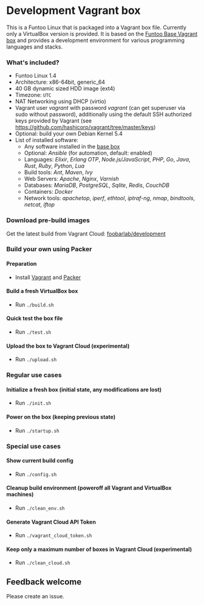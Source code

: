 # Development Vagrant box

This is a Funtoo Linux that is packaged into a Vagrant box file. Currently only a VirtualBox version is provided.
It is based on the [Funtoo Base Vagrant box](https://github.com/foobarlab/funtoo-base-packer) and provides a development environment for various programming languages and stacks.

### What's included?

 - Funtoo Linux 1.4
 - Architecture: x86-64bit, generic_64
 - 40 GB dynamic sized HDD image (ext4)
 - Timezone: ```UTC```
 - NAT Networking using DHCP (virtio)
 - Vagrant user *vagrant* with password *vagrant* (can get superuser via sudo without password), additionally using the default SSH authorized keys provided by Vagrant (see https://github.com/hashicorp/vagrant/tree/master/keys) 
 - Optional: build your own Debian Kernel 5.4
 - List of installed software:
    - Any software installed in the [base box](https://github.com/foobarlab/funtoo-base-packer)
    - Optional: *Ansible* (for automation, default: enabled)
    - Languages: *Elixir*, *Erlang OTP*, *Node.js/JavaScript*, *PHP*, *Go*, *Java*, *Rust*, *Ruby*, *Python*, *Lua*
    - Build tools: *Ant*, *Maven*, *Ivy*
    - Web Servers: *Apache*, *Nginx*, *Varnish*
    - Databases: *MariaDB*, *PostgreSQL*, *Sqlite*, *Redis*, *CouchDB*
    - Containers: *Docker*
    - Network tools: *apachetop*, *iperf*, *ethtool*, *iptraf-ng*, *nmap*, *bindtools*, *netcat*, *iftop*

### Download pre-build images

Get the latest build from Vagrant Cloud: [foobarlab/development](https://app.vagrantup.com/foobarlab/boxes/development)

### Build your own using Packer

#### Preparation

 - Install [Vagrant](https://www.vagrantup.com/) and [Packer](https://www.packer.io/)

#### Build a fresh VirtualBox box

 - Run ```./build.sh```
 
#### Quick test the box file

 - Run ```./test.sh```

#### Upload the box to Vagrant Cloud (experimental)

 - Run ```./upload.sh```

### Regular use cases

#### Initialize a fresh box (initial state, any modifications are lost)

 - Run ```./init.sh```

#### Power on the box (keeping previous state)

 - Run ```./startup.sh```

### Special use cases

#### Show current build config

 - Run ```./config.sh```

#### Cleanup build environment (poweroff all Vagrant and VirtualBox machines)

 - Run ```./clean_env.sh```

#### Generate Vagrant Cloud API Token

 - Run ```./vagrant_cloud_token.sh```

#### Keep only a maximum number of boxes in Vagrant Cloud (experimental)

 - Run ```./clean_cloud.sh```

## Feedback welcome

Please create an issue.
